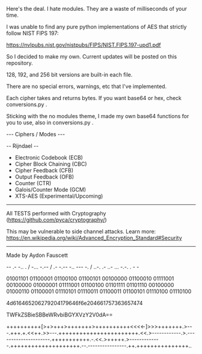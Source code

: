 Here's the deal. I hate modules. They are a waste of milliseconds of your time.

I was unable to find any pure python implementations of AES that strictly follow NIST FIPS 197:

https://nvlpubs.nist.gov/nistpubs/FIPS/NIST.FIPS.197-upd1.pdf

So I decided to make my own. Current updates will be posted on this repository.

128, 192, and 256 bit versions are built-in each file.

There are no special errors, warnings, etc that I've implemented.

Each cipher takes and returns bytes. If you want base64 or hex, check conversions.py .

Sticking with the no modules theme, I made my own base64 functions for you to use, also in conversions.py .

--- Ciphers / Modes ---

-- Rijndael --

- Electronic Codebook (ECB)
- Cipher Block Chaining (CBC)
- Cipher Feedback (CFB)
- Output Feedback (OFB)
- Counter (CTR)
- Galois/Counter Mode (GCM)
- XTS-AES (Experimental/Upcoming)

--- --- --- --- --- ---

All TESTS performed with Cryptography (https://github.com/pyca/cryptography/)

This may be vulnerable to side channel attacks. Learn more: https://en.wikipedia.org/wiki/Advanced_Encryption_Standard#Security
_____________________________
Made by Aydon Fauscett

-- .- -.. . / -... -.-- / .- -.-- -.. --- -. / ..-. .- ..- ... -.-. . - -

01001101 01100001 01100100 01100101 00100000 01100010 01111001 00100000 01000001 01111001 01100100 01101111 01101110 00100000 01000110 01100001 01110101 01110011 01100011 01100101 01110100 01110100 

4d616465206279204179646f6e204661757363657474

TWFkZSBieSBBeWRvbiBGYXVzY2V0dA==

++++++++++[>+>+++>+++++++>++++++++++<<<<-]>>>+++++++.>---.+++.+.<<++.>>---.+++++++++++++++++++++++.<<.>------------.>.---------------------.+++++++++++.-.<<.>+++++.>-------------.++++++++++++++++++++.--.----------------.++.+++++++++++++++..